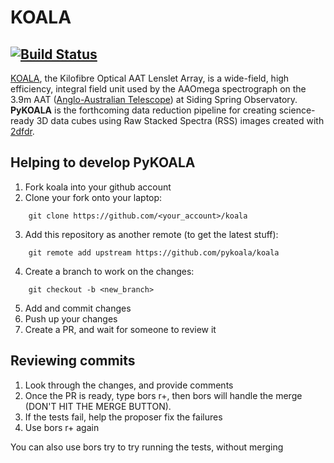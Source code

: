 # KOALA
[![Build Status](https://travis-ci.com/pykoala/koala.svg?branch=master)](https://travis-ci.com/pykoala/koala)
---------------------------------------------

[KOALA][koala_website], the Kilofibre Optical AAT Lenslet Array, is a wide-field, high efficiency, integral field unit used by the 
AAOmega spectrograph on the 3.9m AAT ([Anglo-Australian Telescope][aat_website]) at Siding Spring Observatory. **PyKOALA** is the forthcoming data reduction pipeline for 
creating science-ready 3D data cubes using Raw Stacked Spectra (RSS) images created with [2dfdr][2dfdr_website].

[koala_website]: https://aat.anu.edu.au/science/instruments/current/koala/overview
[aat_website]: https://www.aao.gov.au/about-us/AAT
[2dfdr_website]: https://aat.anu.edu.au/science/instruments/current/AAOmega/reduction

Helping to develop PyKOALA 
---------------------------------------------
1. Fork koala into your github account
2. Clone your fork onto your laptop:
```
    git clone https://github.com/<your_account>/koala
```
3. Add this repository as another remote (to get the latest stuff):
```
    git remote add upstream https://github.com/pykoala/koala
```
4. Create a branch to work on the changes:
```
    git checkout -b <new_branch>
```
5. Add and commit changes
6. Push up your changes
7. Create a PR, and wait for someone to review it

Reviewing commits
---------------------------------------------
1. Look through the changes, and provide comments
2. Once the PR is ready, type bors r+, then bors will handle the merge (DON'T
   HIT THE MERGE BUTTON).
3. If the tests fail, help the proposer fix the failures
4. Use bors r+ again

You can also use bors try to try running the tests, without merging
